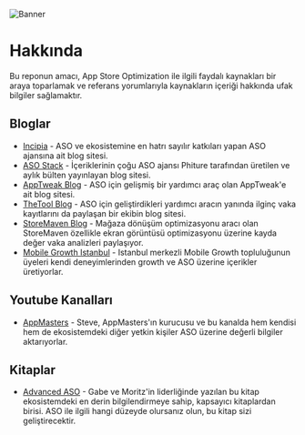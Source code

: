 ![Banner](banner.png)

# Hakkında
Bu reponun amacı, App Store Optimization ile ilgili faydalı kaynakları bir araya toparlamak ve referans yorumlarıyla kaynakların içeriği hakkında ufak bilgiler sağlamaktır.


## Bloglar
- [Incipia](https://incipia.co/posts/) - ASO ve ekosistemine en hatrı sayılır katkıları yapan ASO ajansına ait blog sitesi.
- [ASO Stack](https://asostack.com/) - İçeriklerinin çoğu ASO ajansı Phiture tarafından üretilen ve aylık bülten yayınlayan blog sitesi.
- [AppTweak Blog](https://www.apptweak.com/aso-blog) - ASO için gelişmiş bir yardımcı araç olan AppTweak'e ait blog sitesi.
- [TheTool Blog](https://thetool.io/blog) - ASO için geliştirdikleri yardımcı aracın yanında ilginç vaka kayıtlarını da paylaşan bir ekibin blog sitesi.
- [StoreMaven Blog](https://www.storemaven.com/aso-blog/) - Mağaza dönüşüm optimizasyonu aracı olan StoreMaven özellikle ekran görüntüsü optimizasyonu üzerine kayda değer vaka analizleri paylaşıyor.
- [Mobile Growth Istanbul](https://medium.com/mobile-growth-istanbul) - Istanbul merkezli Mobile Growth topluluğunun üyeleri kendi deneyimlerinden growth ve ASO üzerine içerikler üretiyorlar.

## Youtube Kanalları
- [AppMasters](https://www.youtube.com/user/steviepyoung) - Steve, AppMasters'ın kurucusu ve bu kanalda hem kendisi hem de ekosistemdeki diğer yetkin kişiler ASO üzerine değerli bilgiler aktarıyorlar.

## Kitaplar
- [Advanced ASO](https://asoebook.com/) - Gabe ve Moritz'in liderliğinde yazılan bu kitap ekosistemdeki en derin bilgilendirmeye sahip, kapsayıcı kitaplardan birisi. ASO ile ilgili hangi düzeyde olursanız olun, bu kitap sizi geliştirecektir.



